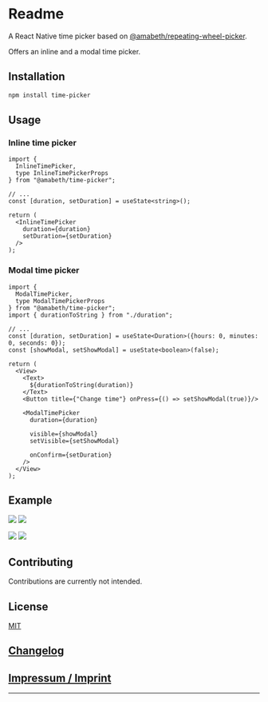 # Readme

A React Native time picker based
on [@amabeth/repeating-wheel-picker](https://amabeth.github.io/repeating-wheel-picker/).

Offers an inline and a modal time picker.

## Installation

```sh
npm install time-picker
```

## Usage

### Inline time picker
```tsx
import {
  InlineTimePicker,
  type InlineTimePickerProps
} from "@amabeth/time-picker";

// ...
const [duration, setDuration] = useState<string>();

return (
  <InlineTimePicker
    duration={duration}
    setDuration={setDuration}
  />
);
```

### Modal time picker
```tsx
import {
  ModalTimePicker,
  type ModalTimePickerProps
} from "@amabeth/time-picker";
import { durationToString } from "./duration";

// ...
const [duration, setDuration] = useState<Duration>({hours: 0, minutes: 0, seconds: 0});
const [showModal, setShowModal] = useState<boolean>(false);

return (
  <View>
    <Text>
      ${durationToString(duration)}
    </Text>
    <Button title={"Change time"} onPress={() => setShowModal(true)}/>

    <ModalTimePicker
      duration={duration}

      visible={showModal}
      setVisible={setShowModal}

      onConfirm={setDuration}
    />
  </View>
);
```

## Example

![](./assets/example-inline.gif) ![](./assets/example-modal-confirm.gif)

![](./assets/example-modal-cancel.gif) ![](./assets/example-modal-tap-out.gif)

## Contributing

Contributions are currently not intended.

## License

[MIT](LICENSE)

## [Changelog](CHANGELOG.md)

## [Impressum / Imprint](https://amabeth.github.io/#imprint)

---
